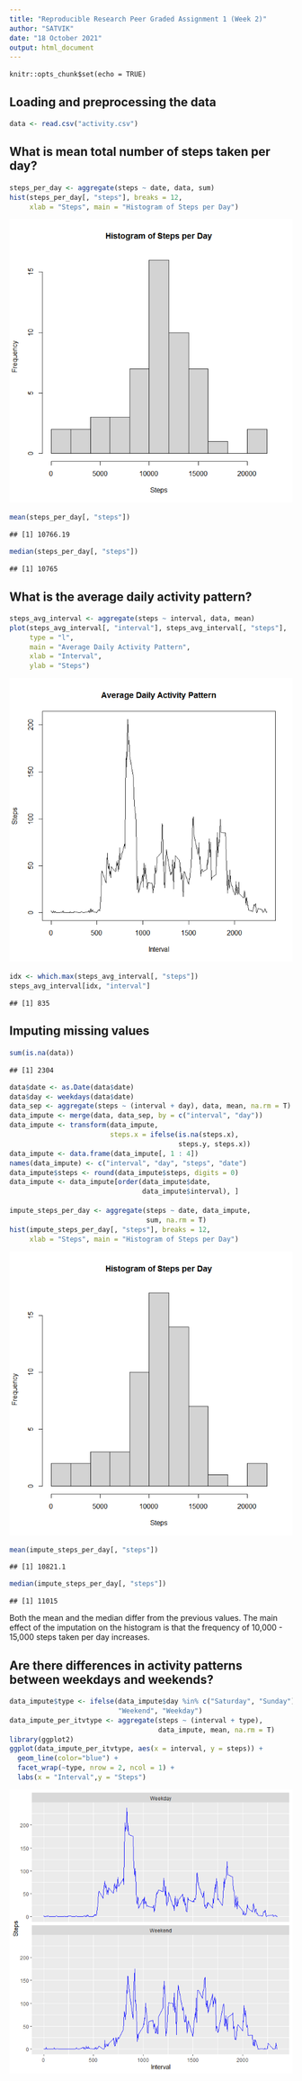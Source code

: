 ```yaml
---
title: "Reproducible Research Peer Graded Assignment 1 (Week 2)"
author: "SATVIK"
date: "18 October 2021"
output: html_document
---
```


```{r setup, include=FALSE}
knitr::opts_chunk$set(echo = TRUE)
```

## Loading and preprocessing the data

```r
data <- read.csv("activity.csv")
```

## What is mean total number of steps taken per day?

```r
steps_per_day <- aggregate(steps ~ date, data, sum)
hist(steps_per_day[, "steps"], breaks = 12,
     xlab = "Steps", main = "Histogram of Steps per Day")
```

![](Images/2_histogram_steps_per_day_1.png)<!-- -->

```r
mean(steps_per_day[, "steps"])
```

```
## [1] 10766.19
```

```r
median(steps_per_day[, "steps"])
```

```
## [1] 10765
```

## What is the average daily activity pattern?

```r
steps_avg_interval <- aggregate(steps ~ interval, data, mean)
plot(steps_avg_interval[, "interval"], steps_avg_interval[, "steps"],
     type = "l",
     main = "Average Daily Activity Pattern",
     xlab = "Interval",
     ylab = "Steps")
```

![](Images/3_average_daily_activity_pattern.png)<!-- -->

```r
idx <- which.max(steps_avg_interval[, "steps"])
steps_avg_interval[idx, "interval"]
```

```
## [1] 835
```

## Imputing missing values

```r
sum(is.na(data))
```

```
## [1] 2304
```

```r
data$date <- as.Date(data$date)
data$day <- weekdays(data$date)
data_sep <- aggregate(steps ~ (interval + day), data, mean, na.rm = T)
data_impute <- merge(data, data_sep, by = c("interval", "day"))
data_impute <- transform(data_impute,
                         steps.x = ifelse(is.na(steps.x),
                                          steps.y, steps.x))
data_impute <- data.frame(data_impute[, 1 : 4])
names(data_impute) <- c("interval", "day", "steps", "date")
data_impute$steps <- round(data_impute$steps, digits = 0)
data_impute <- data_impute[order(data_impute$date,
                                 data_impute$interval), ]

impute_steps_per_day <- aggregate(steps ~ date, data_impute, 
                                  sum, na.rm = T)
hist(impute_steps_per_day[, "steps"], breaks = 12,
     xlab = "Steps", main = "Histogram of Steps per Day")
```

![](Images/4_histogram_of_steps_per_day_2.png)<!-- -->

```r
mean(impute_steps_per_day[, "steps"])
```

```
## [1] 10821.1
```

```r
median(impute_steps_per_day[, "steps"])
```

```
## [1] 11015
```
Both the mean and the median differ from the previous values. The main effect of the imputation on the histogram is that the frequency of 10,000 - 15,000 steps taken per day increases.

## Are there differences in activity patterns between weekdays and weekends?

```r
data_impute$type <- ifelse(data_impute$day %in% c("Saturday", "Sunday"),
                           "Weekend", "Weekday")
data_impute_per_itvtype <- aggregate(steps ~ (interval + type),
                                     data_impute, mean, na.rm = T)
library(ggplot2)
ggplot(data_impute_per_itvtype, aes(x = interval, y = steps)) + 
  geom_line(color="blue") + 
  facet_wrap(~type, nrow = 2, ncol = 1) + 
  labs(x = "Interval",y = "Steps")
```

![](Images/5_weekday_weekend.png)<!-- -->
